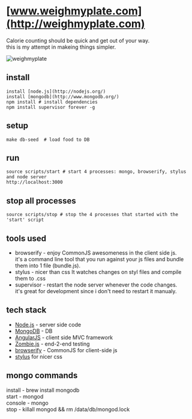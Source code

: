 # [www.weighmyplate.com](http://weighmyplate.com)

Calorie counting should be quick and get out of your way.  
this is my attempt in makeing things simpler.

![weighmyplate](http://images2.fanpop.com/image/photos/11400000/mini-cat-cats-11415636-159-142.jpg)

## install

    install [node.js](http://nodejs.org/)
    install [mongodb](http://www.mongodb.org/)
    npm install # install dependencies
    npm install supervisor forever -g

## setup

    make db-seed  # load food to DB

## run

    source scripts/start # start 4 processes: mongo, browserify, stylus and node server
    http://localhost:3000

## stop all processes

    source scripts/stop # stop the 4 processes that started with the 'start' script


## tools used

* browserify - enjoy CommonJS awesomeness in the client side js.  
  it's a command line tool that you run against your js files and bundle them into 1 file (bundle.js).  
* stylus - nicer than css
  It watches changes on styl files and compile them to .css  
* supervisor - restart the node server whenever the code changes.  
  it's great for development since i don't need to restart it manualy.  

## tech stack

* [Node.js](http://nodejs.org/) - server side code
* [MongoDB](http://www.mongodb.org/) - DB
* [AngularJS](http://angularjs.org/) - client side MVC framework
* [Zombie.js](http://zombie.labnotes.org/) - end-2-end testing
* [browserify](https://github.com/substack/node-browserify) - CommonJS for client-side js
* [stylus](http://learnboost.github.com/stylus/) for nicer css

## mongo commands

install - brew install mongodb  
start - mongod  
console - mongo  
stop - killall mongod && rm /data/db/mongod.lock  

